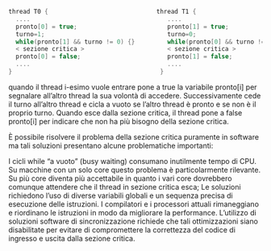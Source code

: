 ```c
thread T0 {                              thread T1 { 
  ....                                      ....  
  pronto[0] = true;                         pronto[1] = true;
  turno=1;                                  turno=0;
  while(pronto[1] && turno != 0) {}         while(pronto[0] && turno != 1) {}    
  < sezione critica >                       < sezione critica >   
  pronto[0] = false;                        pronto[1] = false;
  ....                                      ....  
}                                         }
```

quando il thread i-esimo vuole entrare pone a true la variabile pronto[i] per segnalare all’altro thread la sua volontà di accedere. Successivamente cede il turno all’altro thread e cicla a vuoto se l’altro thread è pronto e se non è il proprio turno. Quando esce dalla sezione critica, il thread pone a false pronto[i] per indicare che non ha più bisogno della sezione critica.

È possibile risolvere il problema della sezione critica puramente in software ma tali soluzioni presentano alcune problematiche importanti:

I cicli while “a vuoto” (busy waiting) consumano inutilmente tempo di CPU. Su macchine con un solo core questo problema è particolarmente rilevante. Su più core diventa più accettabile in quanto i vari core dovrebbero comunque attendere che il thread in sezione critica esca;
Le soluzioni richiedono l’uso di diverse variabili globali e un sequenza precisa di esecuzione delle istruzioni. I compilatori e i processori attuali rimaneggiano e riordinano le istruzioni in modo da migliorare la performance. L’utilizzo di soluzioni software di sincronizzazione richiede che tali ottimizzazioni siano disabilitate per evitare di compromettere la correttezza del codice di ingresso e uscita dalla sezione critica.
